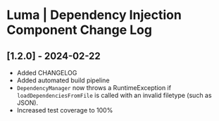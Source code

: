 # Luma | Dependency Injection Component Change Log

## [1.2.0] - 2024-02-22
- Added CHANGELOG
- Added automated build pipeline
- `DependencyManager` now throws a RuntimeException if `loadDependenciesFromFile` is called with an invalid filetype (such as JSON).
- Increased test coverage to 100%